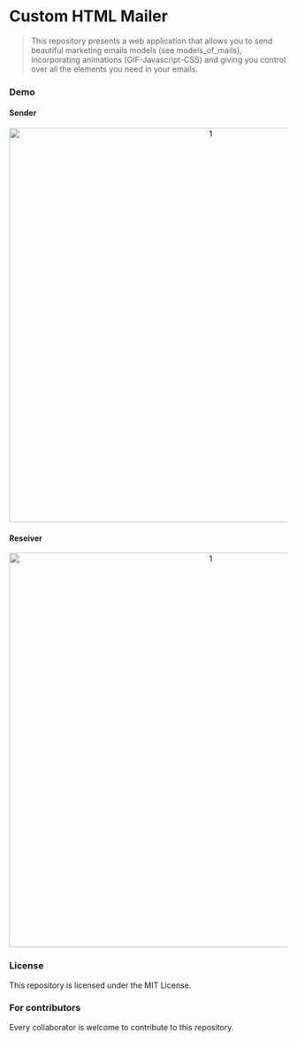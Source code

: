 # Custom HTML Mailer
> This repository presents a web application that allows you to send beautiful marketing emails models (see models_of_mails), incorporating animations (GIF-Javascript-CSS) and giving you control over all the elements you need in your emails.

### Demo
#### Sender
<div align="center">
   <img width="713" alt="1" src="https://github.com/Bilal-Belli/CustomHTMLmailer/assets/74218805/9bae7b74-e950-4b79-b4c6-ef4a3eb70532">
</div>

#### Reseiver
<div align="center">
   <img width="713" alt="1" src="https://github.com/Bilal-Belli/CustomHTMLmailer/assets/74218805/37050f18-466e-4f67-b04d-0f52de5b9a40">
</div>

### License
This repository is licensed under the MIT License.
### For contributors
Every collaborator is welcome to contribute to this repository.

